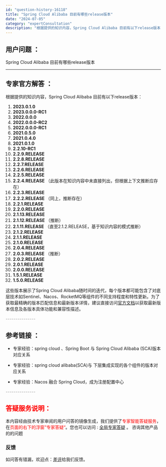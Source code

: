```yaml
---
id: "question-history-16118"
title: "Spring Cloud Alibaba 目前有哪些release版本"
date: "2024-07-05"
category: "expertConsultation"
description: "根据提供的知识内容，Spring Cloud Alibaba 目前有以下release版本：1. **2023.0.1.0**2. **2023.0.0.0-RC1**3. **2022.0.0.0**4. **2022.0.0.0-RC2**5. **2022.0.0.0-RC1**6. **20"
---
```


## 用户问题 ： 
 Spring Cloud Alibaba 目前有哪些release版本  

---------------
## 专家官方解答 ：

根据提供的知识内容，Spring Cloud Alibaba 目前有以下release版本：

1. **2023.0.1.0**
2. **2023.0.0.0-RC1**
3. **2022.0.0.0**
4. **2022.0.0.0-RC2**
5. **2022.0.0.0-RC1**
6. **2021.0.5.0**
7. **2021.0.4.0**
8. **2021.0.1.0**
9. **2.2.10-RC1**
10. **2.2.9.RELEASE**
11. **2.2.8.RELEASE**
12. **2.2.7.RELEASE**
13. **2.2.6.RELEASE**
14. **2.2.5.RELEASE**
15. **2.2.4.RELEASE** （此版本在知识内容中未直接列出，但根据上下文推断应存在）
16. **2.2.3.RELEASE**
17. **2.2.2.RELEASE** （同上，推断存在）
18. **2.2.1.RELEASE**
19. **2.2.0.RELEASE**
20. **2.1.13.RELEASE**
21. **2.1.12.RELEASE** （推断）
22. **2.1.11.RELEASE** （直至2.1.2.RELEASE，基于知识内容的模式推断）
23. **2.1.2.RELEASE**
24. **2.1.1.RELEASE**
25. **2.1.0.RELEASE**
26. **2.0.4.RELEASE**
27. **2.0.3.RELEASE** （推断）
28. **2.0.2.RELEASE**
29. **2.0.1.RELEASE**
30. **2.0.0.RELEASE**
31. **1.5.1.RELEASE**
32. **1.5.0.RELEASE**

这些版本展示了Spring Cloud Alibaba随时间的迭代，每个版本都可能包含了对底层技术如Sentinel、Nacos、RocketMQ等组件的不同支持程度和特性更新。为了获取最精确的版本匹配信息和最新版本详情，建议直接访问[官方文档](https://sca.aliyun.com/docs/2023/overview/version-explain/)以获取最新版本信息及各版本具体功能和兼容性描述。


<font color="#949494">---------------</font> 


## 参考链接 ：

* 专家经验：spring cloud 、Spring Boot 与 Spring Cloud Alibaba (SCA)版本对应关系 
 
 * 专家经验：spring cloud alibaba(SCA)与 下层集成实现的各个组件的版本对应关系 
 
 * 专家经验：Nacos 融合 Spring Cloud，成为注册配置中心 


 <font color="#949494">---------------</font> 
 


## <font color="#FF0000">答疑服务说明：</font> 

本内容经由技术专家审阅的用户问答的镜像生成，我们提供了<font color="#FF0000">专家智能答疑服务</font>，在<font color="#FF0000">页面的右下的浮窗”专家答疑“</font>。您也可以访问 : [全局专家答疑](https://answer.opensource.alibaba.com/docs/intro) 。 咨询其他产品的的问题

### 反馈
如问答有错漏，欢迎点：[差评](https://ai.nacos.io/user/feedbackByEnhancerGradePOJOID?enhancerGradePOJOId=16140)给我们反馈。
